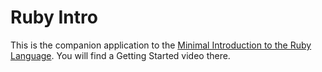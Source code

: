 # Ruby Intro

This is the companion application to the [Minimal Introduction to the Ruby Language](https://guides.firstdraft.com/introduction-to-ruby.html). You will find a Getting Started video there.
